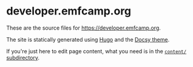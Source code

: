 # developer.emfcamp.org

These are the source files for <https://developer.emfcamp.org>.

The site is statically generated using [Hugo](https://gohugo.io) and the [Docsy theme](https://www.docsy.dev).

If you're just here to edit page content, what you need is in the [`content/` subdirectory](content/).

